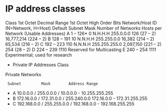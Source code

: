 # IP address classes


Class 	1st Octet Decimal Range 	1st Octet High Order Bits 	Network/Host ID (N=Network, H=Host) 	Default Subnet Mask 	Number of Networks 	Hosts per Network (Usable Addresses)
A 	1 – 126* 	0 	N.H.H.H 	255.0.0.0 	126 (27 – 2) 	16,777,214 (224 – 2)
B 	128 – 191 	10 	N.N.H.H 	255.255.0.0 	16,382 (214 – 2) 	65,534 (216 – 2)
C 	192 – 223 	110 	N.N.N.H 	255.255.255.0 	2,097,150 (221 – 2) 	254 (28 – 2)
D 	224 – 239 	1110 	Reserved for Multicasting
E 	240 – 254 	1111 	Experimental; used for research



- Private IP Addresses Class

Private Networks


     Subnet         Mask 	    Address Range

- A 	10.0.0.0 	 /   255.0.0.0  /  10.0.0.0    - 10.255.255.255
- B 	172.16.0.0  /  172.31.0.0  / 255.240.0.0   172.16.0.0 - 172.31.255.255
- C 	192.168.0.0  /	255.255.0.0 / 192.168.0.0 - 192.168.255.255

